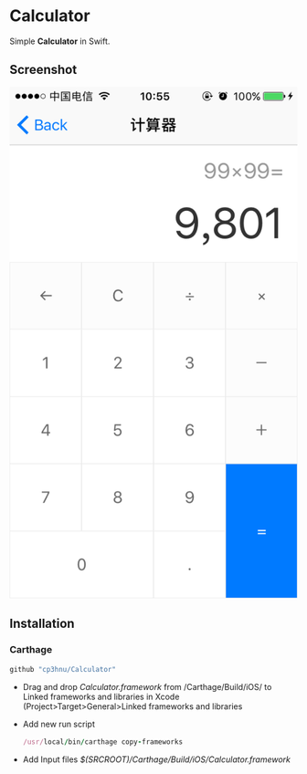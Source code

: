 # Calculator
Simple **Calculator** in Swift.

## Screenshot

![](sreenshot.png)

## Installation

### Carthage

```swift
github "cp3hnu/Calculator"
```

* Drag and drop *Calculator.framework* from /Carthage/Build/iOS/ to Linked frameworks and libraries in Xcode (Project>Target>General>Linked frameworks and libraries

* Add new run script

  ```ruby
  /usr/local/bin/carthage copy-frameworks
  ```

* Add Input files *$(SRCROOT)/Carthage/Build/iOS/Calculator.framework*

